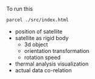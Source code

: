 To run this

```sh
parcel ./src/index.html
```

- position of satellite 
- satellite as rigid body
    - 3d object
    - orientation transformation
    - rotation speed
- thermal analysis visualization
- actual data co-relation
